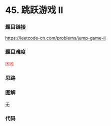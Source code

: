 # 45. 跳跃游戏 II

### 题目链接

https://leetcode-cn.com/problems/jump-game-ii

### 题目难度

<font color=#D9534F>困难</font>

### 思路



### 图解

无

### 代码

```python
```